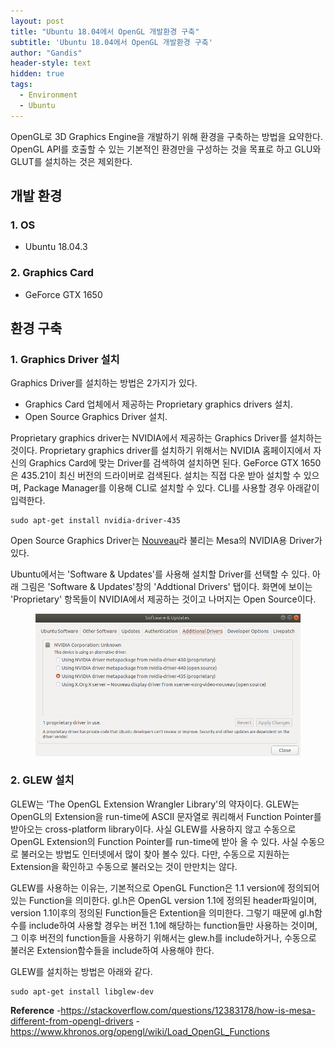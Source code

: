 ```yaml
---
layout: post
title: "Ubuntu 18.04에서 OpenGL 개발환경 구축"
subtitle: 'Ubuntu 18.04에서 OpenGL 개발환경 구축'
author: "Gandis"
header-style: text
hidden: true
tags:
  - Environment
  - Ubuntu
---
```


OpenGL로 3D Graphics Engine을 개발하기 위해 환경을 구축하는 방법을 요약한다. OpenGL API를 호출할 수 있는 기본적인 환경만을 구성하는 것을 목표로 하고 GLU와 GLUT를 설치하는 것은 제외한다.


## **개발 환경**
### **1. OS**
 - Ubuntu 18.04.3

### **2. Graphics Card**
 - GeForce GTX 1650


## **환경 구축**
### **1. Graphics Driver 설치**
Graphics Driver를 설치하는 방법은 2가지가 있다.
 - Graphics Card 업체에서 제공하는 Proprietary graphics drivers 설치.
 - Open Source Graphics Driver 설치.
 
Proprietary graphics driver는 NVIDIA에서 제공하는 Graphics Driver를 설치하는 것이다. Proprietary graphics driver를 설치하기 위해서는 NVIDIA 홈페이지에서 자신의 Graphics Card에 맞는 Driver를 검색하여 설치하면 된다. GeForce GTX 1650은 435.21이 최신 버전의 드라이버로 검색된다. 설치는 직접 다운 받아 설치할 수 있으며, Package Manager를 이용해 CLI로 설치할 수 있다. CLI를 사용할 경우 아래같이 입력한다.

~~~
sudo apt-get install nvidia-driver-435
~~~

Open Source Graphics Driver는 [Nouveau](https://nouveau.freedesktop.org/wiki/)라 불리는 Mesa의 NVIDIA용 Driver가 있다. 

Ubuntu에서는 'Software & Updates'를 사용해 설치할 Driver를 선택할 수 있다. 아래 그림은 'Software & Updates'창의 'Addtional Drivers' 탭이다. 화면에 보이는 'Proprietary' 항목들이 NVIDIA에서 제공하는 것이고 나머지는 Open Source이다.
<figure>
	<img src="/../../img/opengl_ubuntu/driver.png">
</figure>

### **2. GLEW 설치**
GLEW는 'The OpenGL Extension Wrangler Library'의 약자이다. GLEW는 OpenGL의 Extension을 run-time에 ASCII 문자열로 쿼리해서 Function Pointer를 받아오는 cross-platform library이다. 사실 GLEW를 사용하지 않고 수동으로 OpenGL Extension의 Function Pointer를 run-time에 받아 올 수 있다. 사실 수동으로 불러오는 방법도 인터넷에서 많이 찾아 볼수 있다. 다만, 수동으로 지원하는 Extension을 확인하고 수동으로 불러오는 것이 만만치는 않다. 

GLEW를 사용하는 이유는, 기본적으로 OpenGL Function은 1.1 version에 정의되어있는 Function을 의미한다. gl.h은 OpenGL version 1.1에 정의된 header파일이며, version 1.1이후의 정의된 Function들은 Extention을 의미한다. 그렇기 때문에 gl.h함수를 include하여 사용할 경우는 버전 1.1에 해당하는 function들만 사용하는 것이며, 그 이후 버전의 function들을 사용하기 위해서는 glew.h를 include하거나, 수동으로 불러온 Extension함수들을 include하여 사용해야 한다.

GLEW를 설치하는 방법은 아래와 같다.

~~~
sudo apt-get install libglew-dev
~~~

**Reference**
-https://stackoverflow.com/questions/12383178/how-is-mesa-different-from-opengl-drivers
-https://www.khronos.org/opengl/wiki/Load_OpenGL_Functions